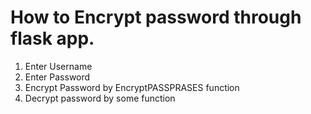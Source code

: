 # How to Encrypt password through flask app.
1. Enter Username
2. Enter Password
3. Encrypt Password by EncryptPASSPRASES function
4. Decrypt password by some function
